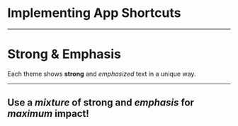 # Implementing App Shortcuts

--- 

# Strong & Emphasis 

Each theme shows **strong** and _emphasized_ text in a unique way.

--- 
## Use a __*mixture*__ of **strong** and _emphasis_ for _**maximum**_ impact!

